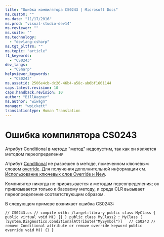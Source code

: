 ```yaml
---
title: "Ошибка компилятора CS0243 | Microsoft Docs"
ms.custom: ""
ms.date: "11/17/2016"
ms.prod: "visual-studio-dev14"
ms.reviewer: ""
ms.suite: ""
ms.technology: 
  - "devlang-csharp"
ms.tgt_pltfrm: ""
ms.topic: "article"
f1_keywords: 
  - "CS0243"
dev_langs: 
  - "CSharp"
helpviewer_keywords: 
  - "CS0243"
ms.assetid: 2506e4cb-dc26-46b4-a58c-ab6bf1601144
caps.latest.revision: 10
caps.handback.revision: 10
author: "BillWagner"
ms.author: "wiwagn"
manager: "wpickett"
translationtype: Human Translation
---
```

# Ошибка компилятора CS0243
Атрибут Conditional в методе "метод" недопустим, так как он является методом переопределения  
  
 Атрибут [Conditional](http://msdn.microsoft.com/ru-ru/e1c4913b-74d0-421a-8a6d-c14b3f0e68fb) не разрешен в методе, помеченном ключевым словом [override](../../csharp/language-reference/keywords/override.md). Для получения дополнительной информации см. [Использование ключевых слов Override и New](../../csharp/programming-guide/classes-and-structs/knowing-when-to-use-override-and-new-keywords.md).  
  
 Компилятор никогда не привязывается к методам переопределения; он привязывается только к базовому методу, и среда CLR вызывает переопределение соответствующим образом.  
  
 В следующем примере возникает ошибка CS0243:  
  
```  
// CS0243.cs // compile with: /target:library public class MyClass { public virtual void M() {} } public class MyClass2 : MyClass { [System.Diagnostics.ConditionalAttribute("MySymbol")]   // CS0243 // remove Conditional attribute or remove override keyword public override void M() {} }  
```